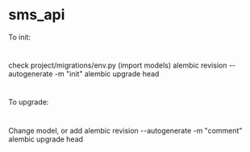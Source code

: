 # sms_api


To init:
#
check  project/migrations/env.py (import models)
alembic revision --autogenerate -m "init"
alembic upgrade head
#
To upgrade:
#
Change model, or add
alembic revision --autogenerate -m "comment"
alembic upgrade head
